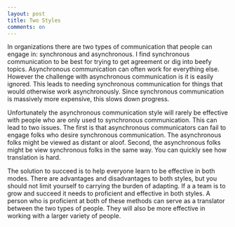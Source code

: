 ```yaml
---
layout: post
title: Two Styles
comments: on
---
```

In organizations there are two types of communication that people can engage in: synchronous and asynchronous. I find synchronous communication to be best for trying to get agreement or dig into beefy topics. Asynchronous communication can often work for everything else. However the challenge with asynchronous communication is it is easily ignored. This leads to needing synchronous communication for things that would otherwise work asynchronously. Since synchronous communication is massively more expensive, this slows down progress.

Unfortunately the asynchronous communication style will rarely be effective with people who are only used to synchronous communication. This can lead to two issues. The first is that asynchronous communicators can fail to engage folks who desire synchronous communication. The asynchronous folks might be viewed as distant or aloof. Second, the asynchronous folks might be view synchronous folks in the same way. You can quickly see how translation is hard.

The solution to succeed is to help everyone learn to be effective in both modes. There are advantages and disadvantages to both styles, but you should not limit yourself to carrying the burden of adapting. If a a team is to grow and succeed it needs to proficient and effective in both styles. A person who is proficient at both of these methods can serve as a translator between the two types of people. They will also be more effective in working with a larger variety of people.